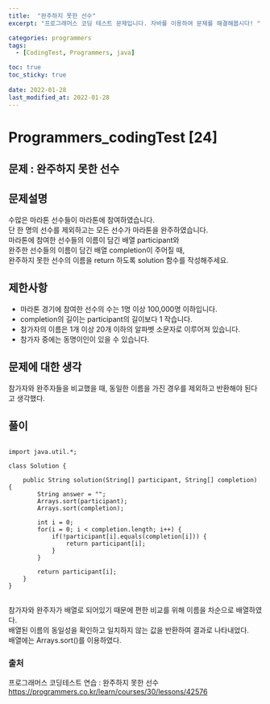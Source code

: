 ```yaml
---
title:  "완주하지 못한 선수"
excerpt: "프로그래머스 코딩 테스트 문제입니다. 자바를 이용하여 문제를 해결해봅시다! "

categories: programmers
tags:
  - [CodingTest, Programmers, java]

toc: true
toc_sticky: true
 
date: 2022-01-28
last_modified_at: 2022-01-28
---
```

# Programmers_codingTest [24]

## 문제 : 완주하지 못한 선수

## 문제설명  
수많은 마라톤 선수들이 마라톤에 참여하였습니다.  
단 한 명의 선수를 제외하고는 모든 선수가 마라톤을 완주하였습니다.  
마라톤에 참여한 선수들의 이름이 담긴 배열 participant와  
완주한 선수들의 이름이 담긴 배열 completion이 주어질 때,   
완주하지 못한 선수의 이름을 return 하도록 solution 함수를 작성해주세요.  


## 제한사항
- 마라톤 경기에 참여한 선수의 수는 1명 이상 100,000명 이하입니다.  
- completion의 길이는 participant의 길이보다 1 작습니다.  
- 참가자의 이름은 1개 이상 20개 이하의 알파벳 소문자로 이루어져 있습니다.  
- 참가자 중에는 동명이인이 있을 수 있습니다.  


## 문제에 대한 생각
참가자와 완주자들을 비교했을 때, 동일한 이름을 가진 경우를 제외하고 반환해야 된다고 생각했다.  


## 풀이
<pre>
<code>
import java.util.*;

class Solution {

	public String solution(String[] participant, String[] completion) {
		String answer = "";
		Arrays.sort(participant);
		Arrays.sort(completion);
		
        int i = 0;
		for(i = 0; i < completion.length; i++) {
			if(!participant[i].equals(completion[i])) {
				return participant[i];
			}
		}
		
        return participant[i];
	}
}
</code>
</pre>
참가자와 완주자가 배열로 되어있기 때문에 편한 비교를 위해 이름을 차순으로 배열하였다.  
배열된 이름의 동일성을 확인하고 일치하지 않는 값을 반환하여 결과로 나타내었다.  
배열에는 Arrays.sort()를 이용하였다.  


### 출처

프로그래머스 코딩테스트 연습 : 완주하지 못한 선수  
https://programmers.co.kr/learn/courses/30/lessons/42576